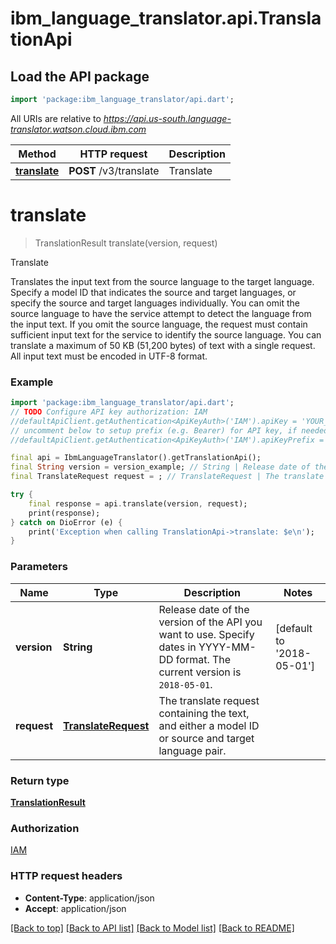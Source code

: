 # ibm_language_translator.api.TranslationApi

## Load the API package
```dart
import 'package:ibm_language_translator/api.dart';
```

All URIs are relative to *https://api.us-south.language-translator.watson.cloud.ibm.com*

Method | HTTP request | Description
------------- | ------------- | -------------
[**translate**](TranslationApi.md#translate) | **POST** /v3/translate | Translate


# **translate**
> TranslationResult translate(version, request)

Translate

Translates the input text from the source language to the target language. Specify a model ID that indicates the source and target languages, or specify the source and target languages individually. You can omit the source language to have the service attempt to detect the language from the input text. If you omit the source language, the request must contain sufficient input text for the service to identify the source language.   You can translate a maximum of 50 KB (51,200 bytes) of text with a single request. All input text must be encoded in UTF-8 format.

### Example 
```dart
import 'package:ibm_language_translator/api.dart';
// TODO Configure API key authorization: IAM
//defaultApiClient.getAuthentication<ApiKeyAuth>('IAM').apiKey = 'YOUR_API_KEY';
// uncomment below to setup prefix (e.g. Bearer) for API key, if needed
//defaultApiClient.getAuthentication<ApiKeyAuth>('IAM').apiKeyPrefix = 'Bearer';

final api = IbmLanguageTranslator().getTranslationApi();
final String version = version_example; // String | Release date of the version of the API you want to use. Specify dates in YYYY-MM-DD format. The current version is `2018-05-01`.
final TranslateRequest request = ; // TranslateRequest | The translate request containing the text, and either a model ID or source and target language pair.

try { 
    final response = api.translate(version, request);
    print(response);
} catch on DioError (e) {
    print('Exception when calling TranslationApi->translate: $e\n');
}
```

### Parameters

Name | Type | Description  | Notes
------------- | ------------- | ------------- | -------------
 **version** | **String**| Release date of the version of the API you want to use. Specify dates in YYYY-MM-DD format. The current version is `2018-05-01`. | [default to '2018-05-01']
 **request** | [**TranslateRequest**](TranslateRequest.md)| The translate request containing the text, and either a model ID or source and target language pair. | 

### Return type

[**TranslationResult**](TranslationResult.md)

### Authorization

[IAM](../../README.md#IAM)

### HTTP request headers

 - **Content-Type**: application/json
 - **Accept**: application/json

[[Back to top]](#) [[Back to API list]](../../README.md#documentation-for-api-endpoints) [[Back to Model list]](../../README.md#documentation-for-models) [[Back to README]](../../README.md)

